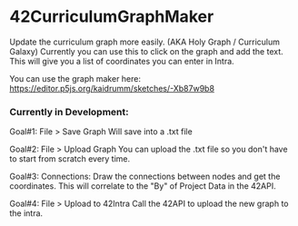 # 42CurriculumGraphMaker
Update the curriculum graph more easily. (AKA Holy Graph / Curriculum Galaxy)
Currently you can use this to click on the graph and add the text. This will give you a list of coordinates you can enter in Intra.

You can use the graph maker here: https://editor.p5js.org/kaidrumm/sketches/-Xb87w9b8

### Currently in Development:
Goal#1: File > Save Graph
  Will save into a .txt file
  
Goal#2: File > Upload Graph
  You can upload the .txt file so you don't have to start from scratch every time.
  
Goal#3: Connections: 
  Draw the connections between nodes and get the coordinates. This will correlate to the "By" of Project Data in the 42API.

Goal#4: File > Upload to 42Intra
  Call the 42API to upload the new graph to the intra.
  
 



